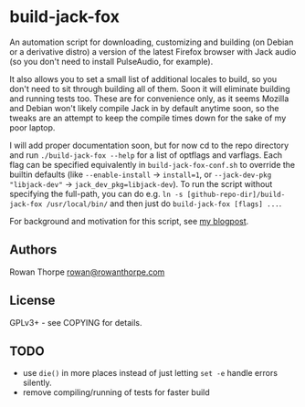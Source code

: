 build-jack-fox
==============

An automation script for downloading, customizing and building (on Debian or a derivative distro) a version of the latest
Firefox browser with Jack audio (so you don't need to install PulseAudio, for example).

It also allows you to set a small list of additional locales to build, so you don't need to sit through building all of
them. Soon it will eliminate building and running tests too. These are for convenience only, as it seems Mozilla and Debian
won't likely compile Jack in by default anytime soon, so the tweaks are an attempt to keep the compile times down for the
sake of my poor laptop.

I will add proper documentation soon, but for now cd to the repo directory and run `./build-jack-fox --help` for a list of
optflags and varflags. Each flag can be specified equivalently in `build-jack-fox-conf.sh` to override the builtin defaults
(like `--enable-install` -> `install=1`, or `--jack-dev-pkg "libjack-dev"` -> `jack_dev_pkg=libjack-dev`). To run the
script without specifying the full-path, you can do e.g. `ln -s [github-repo-dir]/build-jack-fox /usr/local/bin/` and then
just do `build-jack-fox [flags] ...`.

For background and motivation for this script, see [my blogpost](http://blog.rowanthorpe.com/2017/12/17/firefox-without-pulseaudio-in-debian.html).

Authors
-------

Rowan Thorpe <rowan@rowanthorpe.com>

License
-------

GPLv3+ - see COPYING for details.

TODO
----

* use `die()` in more places instead of just letting `set -e` handle errors silently.
* remove compiling/running of tests for faster build
